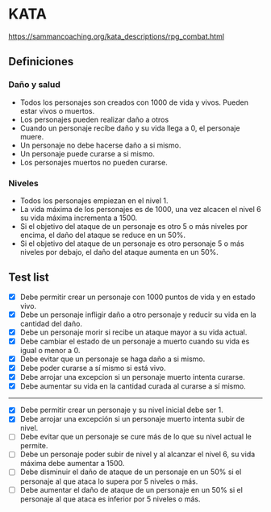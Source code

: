 # KATA
https://sammancoaching.org/kata_descriptions/rpg_combat.html

## Definiciones
### Daño y salud
* Todos los personajes son creados con 1000 de vida y vivos. Pueden estar vivos o muertos.
* Los personajes pueden realizar daño a otros
* Cuando un personaje recibe daño y su vida llega a 0, el personaje muere.
* Un personaje no debe hacerse daño a si mismo.
* Un personaje puede curarse a si mismo.
* Los personajes muertos no pueden curarse.

### Niveles
* Todos los personajes empiezan en el nivel 1.
* La vida máxima de los personajes es de 1000, una vez alcacen el nivel 6 su vida máxima incrementa a 1500.
* Si el objetivo del ataque de un personaje es otro 5 o más niveles por encima, el daño del ataque se reduce en un 50%.
* Si el objetivo del ataque de un personaje es otro personaje 5 o más niveles por debajo, el daño del ataque aumenta en un 50%.

## Test list
- [X] Debe permitir crear un personaje con 1000 puntos de vida y en estado vivo.
- [X] Debe un personaje infligir daño a otro personaje y reducir su vida en la cantidad del daño.
- [X] Debe un personaje morir si recibe un ataque mayor a su vida actual.
- [X] Debe cambiar el estado de un personaje a muerto cuando su vida es igual o menor a 0.
- [X] Debe evitar que un personaje se haga daño a si mismo.
- [X] Debe poder curarse a sí mismo si está vivo.
- [X] Debe arrojar una excepcion si un personaje muerto intenta curarse.
- [X] Debe aumentar su vida en la cantidad curada al curarse a sí mismo.
---------------------------------------------
- [X] Debe permitir crear un personaje y su nivel inicial debe ser 1.
- [X] Debe arrojar una excepción si un personaje muerto intenta subir de nivel.
- [ ] Debe evitar que un personaje se cure más de lo que su nivel actual le permite.
- [ ] Debe un personaje poder subir de nivel y al alcanzar el nivel 6, su vida máxima debe aumentar a 1500.
- [ ] Debe disminuir el daño de ataque de un personaje en un 50% si el personaje al que ataca lo supera por 5 niveles o más.
- [ ] Debe aumentar el daño de ataque de un personaje en un 50% si el personaje al que ataca es inferior por 5 niveles o más.
